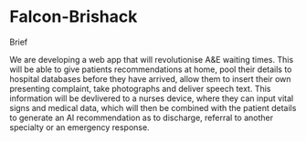 # Falcon-Brishack

Brief

We are developing a web app that will revolutionise A&E waiting times. This will be able to give patients recommendations at home, pool their details to hospital databases before they
have arrived, allow them to insert their own presenting complaint, take photographs and deliver speech text. This information will be devlivered to a nurses device, where they can input 
vital signs and medical data, which will then be combined with the patient details to generate an AI recommendation as to discharge, referral to another specialty or an emergency response. 

